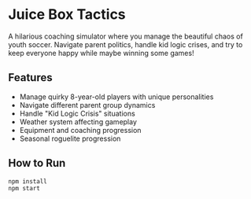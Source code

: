 # Juice Box Tactics

A hilarious coaching simulator where you manage the beautiful chaos of youth soccer. Navigate parent politics, handle kid logic crises, and try to keep everyone happy while maybe winning some games!

## Features
- Manage quirky 8-year-old players with unique personalities
- Navigate different parent group dynamics
- Handle "Kid Logic Crisis" situations
- Weather system affecting gameplay
- Equipment and coaching progression
- Seasonal roguelite progression

## How to Run
```bash
npm install
npm start